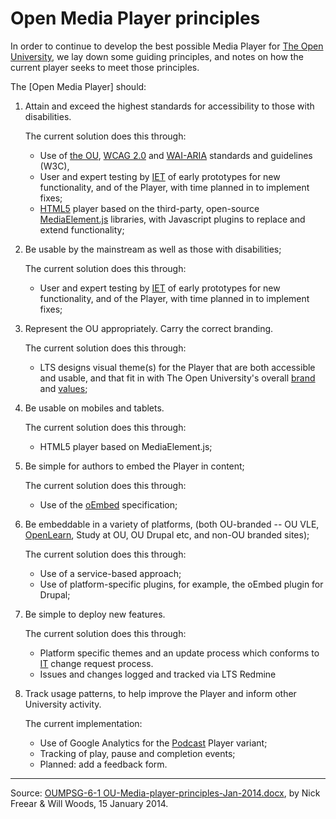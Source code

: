 # Open Media Player principles

In order to continue to develop the best possible Media Player for [The Open University], we lay down some guiding principles, and notes on how the current player seeks to meet those principles.

The [Open Media Player] should:

1. Attain and exceed the highest standards for accessibility to those with disabilities.

    The current solution does this through:
    * Use of [the OU], [WCAG 2.0] and [WAI-ARIA] standards and guidelines (W3C),
    * User and expert testing by [IET] of early prototypes for new functionality, and of the Player, with time planned in to implement fixes;
    * [HTML5] player based on the third-party, open-source [MediaElement.js] libraries, with Javascript plugins to replace and extend functionality;

2. Be usable by the mainstream as well as those with disabilities;

    The current solution does this through:
    * User and expert testing by [IET] of early prototypes for new functionality, and of the Player, with time planned in to implement fixes;

3. Represent the OU appropriately. Carry the correct branding.

    The current solution does this through:
    * LTS designs visual theme(s) for the Player that are both accessible and usable, and that fit in with The Open University's overall [brand] and [values];

4. Be usable on mobiles and tablets.

    The current solution does this through:
    * HTML5 player based on MediaElement.js;

5. Be simple for authors to embed the Player in content;

    The current solution does this through:
    * Use of the [oEmbed] specification;

6. Be embeddable in a variety of platforms, (both OU-branded -- OU VLE, [OpenLearn], Study at OU, OU Drupal etc, and non-OU branded sites);

    The current solution does this through:
    * Use of a service-based approach;
    * Use of platform-specific plugins, for example, the oEmbed plugin for Drupal;

7. Be simple to deploy new features.

    The current solution does this through:
    * Platform specific themes and an update process which conforms to [IT] change request process.
    * Issues and changes logged and tracked via LTS Redmine

8. Track usage patterns, to help improve the Player and inform other University activity.

    The current implementation:
    * Use of Google Analytics for the [Podcast] Player variant;
    * Tracking of play, pause and completion events;
    * Planned: add a feedback form.

---
Source: [OUMPSG-6-1 OU-Media-player-principles-Jan-2014.docx], by Nick Freear & Will Woods, 15 January 2014.

[The Open University]: http://www.open.ac.uk/
[OU Media Player]: http://mediaplayer.open.ac.uk/
[OUMPSG-6-1 OU-Media-player-principles-Jan-2014.docx]: https://docs.google.com/document/d/1LAdmCS4FtyNBAUQOI8wjfohi01z8pVsXS6cRAdNrUfQ/edit#
[gist]: https://gist.github.com/nfreear/db9048dcb7cd666b07df
[the OU]: http://www.open.ac.uk/about/web-standards/standards/accessibility "Open University accessibility standard"
[brand]: http://www.open.ac.uk/about/web-standards/standards/design-standards/brand-guidelines "Open University brand"
[values]: http://www.open.ac.uk/about/main/mission "Open University mission"
[OpenLearn]: http://www.open.edu/openlearn/
[Podcast]: http://podcast.open.ac.uk/
[IET]: http://iet.open.ac.uk/ "Institute of Educational Technology"
[IT]: http://www.open.ac.uk/ "Open University central IT"

[WCAG 2.0]: http://w3.org/TR/WCAG20 "Web Content Accessibility Guidelines (WCAG) 2.0, W3C Recommendation 11 December 2008"
[WAI-ARIA]: http://w3.org/TR/wai-aria "Accessible Rich Internet Applications (WAI-ARIA) 1.0, W3C Recommendation 20 March 2014"
[HTML5]: http://w3.org/TR/html5 "W3C Recommendation 28 October 2014 (also WHATWG)"
[oEmbed]: http://oembed.com/
[MediaElement.js]: http://mediaelementjs.com/
